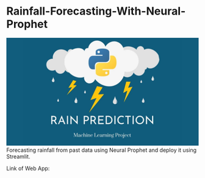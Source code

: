 # Rainfall-Forecasting-With-Neural-Prophet
![ranifall](https://github.com/FaddliLWibowo/Rainfall-Forecasting-With-Neural-Prophet/blob/main/rainfall-forcasting.jpeg)
Forecasting rainfall from past data using Neural Prophet and deploy it using Streamlit.

Link of Web App:
